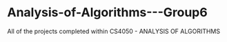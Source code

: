 # Analysis-of-Algorithms---Group6

All of the projects completed within CS4050 - ANALYSIS OF ALGORITHMS
